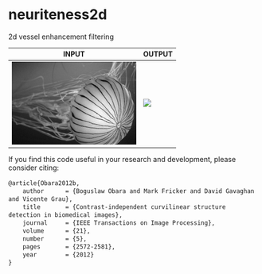# neuriteness2d
2d vessel enhancement filtering<br/>

| INPUT | OUTPUT |
| ------------- | ------------- |
| <img src="https://github.com/BoguslawObara/vesselness2d/blob/master/im/jellyfish.png" width="250">  | <img src="https://github.com/BoguslawObara/neuriteness2d/blob/master/im/jellyfish_n.png" width="250"> |

If you find this code useful in your research and development, please consider citing:

    @article{Obara2012b,
        author      = {Boguslaw Obara and Mark Fricker and David Gavaghan and Vicente Grau},
        title       = {Contrast-independent curvilinear structure detection in biomedical images},
        journal     = {IEEE Transactions on Image Processing},
        volume      = {21},
        number      = {5},
        pages       = {2572-2581},
        year        = {2012}
    }

